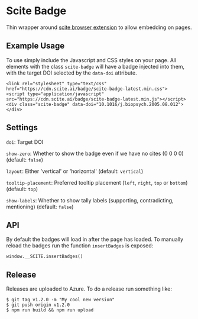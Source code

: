 # Scite Badge #

Thin wrapper around [scite browser extension](https://github.com/scitedotai/scite-extension) to allow embedding on pages.

## Example Usage ##

To use simply include the Javascript and CSS styles on your page. All elements with the class `scite-badge` will have a badge injected into them, with the target DOI selected by the `data-doi` attribute.

```
<link rel="stylesheet" type="text/css" href="https://cdn.scite.ai/badge/scite-badge-latest.min.css">
<script type="application/javascript" src="https://cdn.scite.ai/badge/scite-badge-latest.min.js"></script>
<div class="scite-badge" data-doi="10.1016/j.biopsych.2005.08.012"></div>
```

## Settings ##

`doi`: Target DOI

`show-zero`: Whether to show the badge even if we have no cites (0 0 0 0) (default: `false`)

`layout`: Either 'vertical' or 'horizontal' (default: `vertical`)

`tooltip-placement`: Preferred tooltip placement (`left`, `right`, `top` or `bottom`) (default: `top`)

`show-labels`: Whether to show tally labels (supporting, contradicting, mentioning) (default: `false`)

## API ##

By default the badges will load in after the page has loaded. To manually reload the badges run the function `insertBadges` is exposed:

```
window.__SCITE.insertBadges()
```

## Release ##

Releases are uploaded to Azure. To do a release run something like:

```
$ git tag v1.2.0 -m "My cool new version"
$ git push origin v1.2.0
$ npm run build && npm run upload
```
